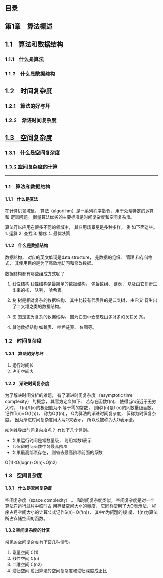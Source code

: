 ## 目录

## 第1章　算法概述
## 1.1　算法和数据结构　
### 1.1.1　什么是算法　
### 1.1.2　什么是数据结构　
## 1.2　时间复杂度　
### 1.2.1　算法的好与坏　
### 1.2.2　渐进时间复杂度　
## [1.3　空间复杂度](#1.3-空间复杂度)
### 1.3.1　什么是空间复杂度
### [1.3.2 空间复杂度的计算](#1.3.2-空间复杂度的计算)



****

### 1.1　算法和数据结构　
#### 1.1.1　什么是算法

在计算机领域里， 算法（algorithm）是一系列程序指令， 用于处理特定的运算和
逻辑问题。
衡量算法优劣的主要标准是时间复杂度和空间复杂度。

算法可以应用在很多不同的领域中， 其应用场景更是多种多样， 例
如下面这些。1. 运算 2. 查找 3. 排序 4. 最优决策 

#### 1.1.2　什么是数据结构

数据结构， 对应的英文单词是data structure， 是数据的组织、 管理
和存储格式， 其使用目的是为了高效地访问和修改数据。

数据结构都有哪些组成方式呢？

1. 线性结构
线性结构是最简单的数据结构， 包括数组、 链表， 以及由它们衍生
出来的栈、 队列、 哈希表。

2. 树
树是相对复杂的数据结构， 其中比较有代表性的是二叉树， 由它又
衍生出了二叉堆之类的数据结构。

3. 图
图是更为复杂的数据结构， 因为在图中会呈现出多对多的关联关
系。

4. 其他数据结构
如跳表、 哈希链表、 位图等。

### 1.2　时间复杂度　
#### 1.2.1　算法的好与坏

1. 运行时间长
2. 占用空间大

#### 1.2.2　渐进时间复杂度

为了解决时间分析的难题， 有了渐进时间复杂度
（asymptotic time complexity） 的概念， 其官方定义如下。
若存在函数f(n)， 使得当n趋近于无穷大时， T(n)/f(n)的极限值为不
等于零的常数， 则称f(n)是T(n)的同数量级函数。 记作T(n)=O(f(n))， 称为O(f(n))， O为算法的渐进时间复杂度， 简称为时间复杂度。
因为渐进时间复杂度用大写O来表示， 所以也被称为大O表示法。

如何推导出时间复杂度呢？ 有如下几个原则。
- 如果运行时间是常数量级， 则用常数1表示
- 只保留时间函数中的最高阶项
- 如果最高阶项存在， 则省去最高阶项前面的系数

O(1)<O(logn)<O(n)<O(n2)


### 1.3　空间复杂度
#### 1.3.1　什么是空间复杂度

空间复杂度（space
complexity） 。
和时间复杂度类似， 空间复杂度是对一个算法在运行过程中临时占
用存储空间大小的量度， 它同样使用了大O表示法。
程序占用空间大小的计算公式记作S(n)=O(f(n))， 其中n为问题的规
模， f(n)为算法所占存储空间的函数。

#### 1.3.2 空间复杂度的计算

常见的空间复杂度有下面几种情形。

1. 常量空间 O(1)
2. 线性空间 O(n)
3. 二维空间 O(n2)
4. 递归空间 递归算法的空间复杂度和递归深度成正比
